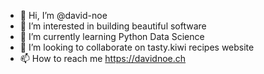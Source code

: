 - 👋 Hi, I’m @david-noe
- 👀 I’m interested in building beautiful software
- 🌱 I’m currently learning Python Data Science
- 💞️ I’m looking to collaborate on tasty.kiwi recipes website
- 📫 How to reach me https://davidnoe.ch
